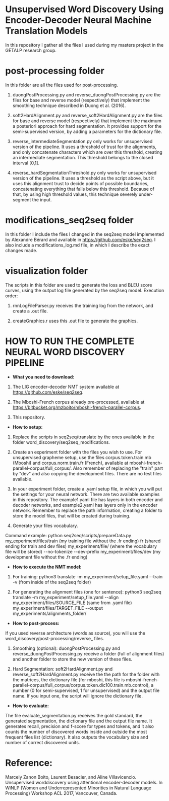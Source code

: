 # Unsupervised Word Discovery Using Encoder-Decoder Neural Machine Translation Models

In this repository I gather all the files I used during my masters project in the GETALP research group.

# post-processing folder

In this folder are all the files used for post-processing. 

1) duongPostProcessing.py and reverse_duongPostProcessing.py are the files for base and reverse model (respectively) that implement the smoothing technique described in Duong et al. (2016). 

2) soft2HardAlignment.py and reverse_soft2HardAlignment.py are the files for base and reverse model (respectively) that implement the maximum a posteriori approach for hard segmentation. It provides support for the semi-supervised version, by adding a parameters for the dictionary file.

3) reverse_intermediateSegmentation.py only works for unsupervised version of the pipeline. It uses a threshold of trust for the alignments, and only concatenate characters which are over this threshold, creating an intermediate segmentation. This threshold belongs to the closed interval [0,1].

4) reverse_hardSegmentationThreshold.py only works for unsupervised version of the pipeline. It uses a threshold as the script above, but it uses this alignment trust to decide points of possible boundaries, concatenating everything that falls below this threshold. Because of that, by using high threshold values, this technique severely under-segment the input.

# modifications_seq2seq folder

In this folder I include the files I changed in the seq2seq model implemented by Alexandre Bérard and available in https://github.com/eske/seq2seq. I also include a modifications_log.md file, in which I describe the exact changes made.

# visualization folder

The scripts in this folder are used to generate the loss and BLEU score curves, using the output log file generated by the seq2seq model. Execution order:

1) rnnLogFileParser.py receives the training log from the network, and create a .out file.

2) createGraphics.r uses this .out file to generate the graphics.

# HOW TO RUN THE COMPLETE NEURAL WORD DISCOVERY PIPELINE

* **What you need to download:**

1) The LIG encoder-decoder NMT system available at https://github.com/eske/seq2seq.

2) The Mboshi-French corpus already pre-processed, available at https://bitbucket.org/mzboito/mboshi-french-parallel-corpus.

3) This repository.

* **How to setup:**

1) Replace the scripts in seq2seq/translate by the ones available in the folder word_discovery/seq2seq_modifications.

2) Create an experiment folder with the files you wish to use. For unsupervised grapheme setup, use the files corpus.token.train.mb (Mboshi) and corpus.norm.train.fr (French), available at mboshi-french-parallel-corpus/full_corpus/. Also remember of replacing the "train" part by "dev" and also copying the development files. There are no test files available.

3) In your experiment folder, create a .yaml setup file, in which you will put the settings for your neural network. There are two available examples in this repository. The example1.yaml file has layers in both encoder and decoder networks, and example2.yaml has layers only in the encoder network. Remember to replace the path information,  creating a folder to store the model files, that will be created during training.

4) Generate your files vocabulary. 

Command example: python seq2seq/scripts/prepareData.py my_experiment/files/train (my training file without the .fr ending) fr (shared ending for train and dev files) my_experiment/file/ (where the vocabulary file will be stored) --no-tokenize --dev-prefix my_experiment/files/dev (my development file without the .fr ending)

* **How to execute the NMT model:**

1) For training: python3 translate -m my_experiment/setup_file.yaml --train -v (from inside of the seq2seq folder)

2) For generating the alignment files (one for sentence): python3 seq2seq translate -m my_experiment/setup_file.yaml --align my_experiment/files/SOURCE_FILE (same from .yaml file) my_experiment/files/TARGET_FILE --output my_experiments/alignments_folder/

* **How to post-process:**

If you used reverse architecture (words as source), you will use the word_discovery/post-processing/reverse_ files. 

1) Smoothing (optional): duongPostProcessing.py and reverse_duongPostProcessing.py receive a folder (full of alignment files) and another folder to store the new version of these files.

2) Hard Segmentation: soft2HardAlignment.py and reverse_soft2HardAlignment.py receive the the path for the folder with the matrices, the dictionary file (for mboshi, this file is mboshi-french-parallel-corpus/full_corpus/corpus.token.dic100.train.mb.control), a number (0 for semi-supervised, 1 for unsupervised) and the output file name. If you input one, the script will ignore the dictionary file.

* **How to evaluate:**

The file evaluate_segmentation.py receives the gold standard, the generated segmentation, the dictionary file and the output file name. It generates recall, precision and f-score for types and tokens, and it also counts the number of discovered words inside and outside the most frequent files list (dictionary). It also outputs the vocabulary size and number of correct discovered units.

# Reference:

Marcely Zanon Boito,  Laurent Besacier,  and Aline Villavicencio. Unsupervised worddiscovery using attentional encoder-decoder models.   In WiNLP (Women and Underrepresented Minorities in Natural Language Processing) Workshop ACL 2017, Vancouver, Canada.
